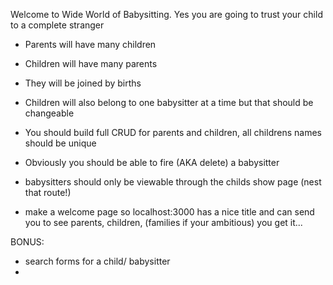 Welcome to Wide World of Babysitting. Yes you are going to trust your child to a complete stranger

- Parents will have many children 

- Children will have many parents 

- They will be joined by births

- Children will also belong to one babysitter at a time but that should be changeable

- You should build full CRUD for parents and children, all childrens names should be unique

- Obviously you should be able to fire (AKA delete) a babysitter

- babysitters should only be viewable through the childs show page (nest that route!)

- make a welcome page so localhost:3000 has a nice title and can send you to see parents, children, (families if your ambitious) you get it...

BONUS:

- search forms for a child/ babysitter
- 